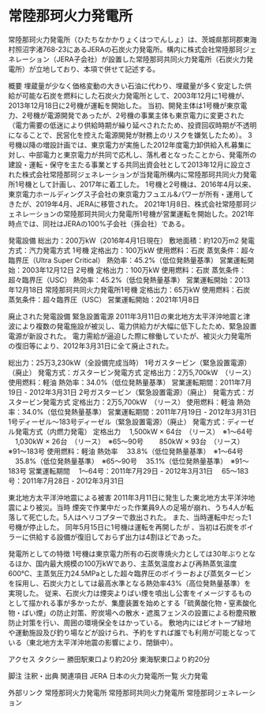 # 常陸那珂火力発電所

常陸那珂火力発電所（ひたちなかかりょくはつでんしょ）は、茨城県那珂郡東海村照沼字渚768-23にあるJERAの石炭火力発電所。構内に株式会社常陸那珂ジェネレーション（JERA子会社）が設置した常陸那珂共同火力発電所（石炭火力発電所）が立地しており、本項で併せて記述する。

概要
埋蔵量が少なく価格変動の大きい石油に代わり、埋蔵量が多く安定した供給が可能な石炭を燃料にした石炭火力発電所として、2003年12月に1号機が、2013年12月18日に2号機が運転を開始した。
当初、開発主体は1号機が東京電力、2号機が電源開発であったが、2号機の事業主体も東京電力に変更された（電力需要の低迷により供給時期が繰り延べされたため、投資回収時期が不透明になることで、民営化を控えた電源開発が財務上のリスクを嫌気したため）。
3号機以降の増設計画では、東京電力が実施した2012年度電力卸供給入札募集に対し、中部電力と東京電力が共同で応札し、落札者となったことから、発電所の建設・運転・保守を主たる事業とする共同出資会社として2013年12月に設立された株式会社常陸那珂ジェネレーションが当発電所構内に常陸那珂共同火力発電所1号機として計画し、2017年に着工した。
1号機と2号機は、2016年4月以来、東京電力ホールディングス子会社の東京電力フュエル&パワーが所有・運用してきたが、2019年4月、JERAに移管された。
2021年1月8日、株式会社常陸那珂ジェネレーションの常陸那珂共同火力発電所1号機が営業運転を開始した。2021年時点では、同社はJERAの100%子会社（孫会社）である。

発電設備
総出力：200万kW（2016年4月1日現在）
敷地面積：約120万m2
発電方式：汽力発電方式
1号機
定格出力：100万kW
使用燃料：石炭
蒸気条件：超々臨界圧（Ultra Super Critical）
熱効率：45.2%（低位発熱量基準）
営業運転開始：2003年12月12日
2号機
定格出力：100万kW
使用燃料：石炭
蒸気条件：超々臨界圧（USC）
熱効率：45.2%（低位発熱量基準）
営業運転開始：2013年12月18日
常陸那珂共同火力発電所1号機
定格出力：65万kW
使用燃料：石炭
蒸気条件：超々臨界圧（USC）
営業運転開始：2021年1月8日

廃止された発電設備
緊急設置電源
2011年3月11日の東北地方太平洋沖地震と津波により複数の発電施設が被災し、電力供給力が大幅に低下したため、緊急設置電源が新設された。
電力需給が逼迫した際に稼働していたが、被災火力発電所の復旧等により、2012年3月31日に全て廃止された。

総出力：25万3,230kW（全設備完成当時）
1号ガスタービン（緊急設置電源）（廃止）
発電方式：ガスタービン発電方式
定格出力：2万5,700kW　（リース）
使用燃料：軽油
熱効率：34.0%（低位発熱量基準）
営業運転期間：2011年7月19日 - 2012年3月31日
2号ガスタービン（緊急設置電源）（廃止）
発電方式：ガスタービン発電方式
定格出力：2万5,700kW　（リース）
使用燃料：軽油
熱効率：34.0%（低位発熱量基準）
営業運転期間：2011年7月19日 - 2012年3月31日
1号ディーゼル～183号ディーゼル（緊急設置電源）（廃止）
発電方式：ディーゼル発電方式（内燃力発電）
定格出力
　1,500kW × 64台　（リース）　※1～64号
　1,030kW × 26台　（リース）　※65～90号
　　850kW × 93台　（リース）　※91～183号
使用燃料：軽油
熱効率
　33.8%（低位発熱量基準）　※1～64号
　35.8%（低位発熱量基準）　※65～90号
　35.1%（低位発熱量基準）　※91～183号
営業運転期間
　1～64号：2011年7月29日 - 2012年3月31日
　65～183号：2011年7月28日 - 2012年3月31日

東北地方太平洋沖地震による被害
2011年3月11日に発生した東北地方太平洋沖地震により被災。当時 煙突で作業中だった作業員9人の足場が崩れ、うち4人が転落して死亡した。5人はヘリコプターで救出された。
また、当時運転中だった1号機が停止した。
同年5月15日に1号機は運転を再開したが 、当初は石炭をボイラーに供給する設備が復旧しておらず出力は4割ほどであった。

発電所としての特徴
1号機は東京電力所有の石炭専焼火力としては30年ぶりとなるほか、国内最大規模の100万kWであり、主蒸気温度および再熱蒸気温度600℃、主蒸気圧力24.5MPaとした超々臨界圧のボイラーおよび蒸気タービンを採用し、石炭火力としては最高水準となる熱効率43%（高位発熱量基準）を実現した。
従来、石炭火力は煙突よりばい煙を噴出し公害をイメージするものとして描かれる事が多かったが、集塵装置を始めとする「硫黄酸化物・窒素酸化物・ばい煙」の防止対策、貯炭場への散水・遮風フェンスの設置による粉塵飛散防止対策を行い、周囲の環境保全をはかっている。
敷地内にはビオトープ緑地や運動施設及び釣り場などが設けられ、予約をすれば誰でも利用が可能となっている（東北地方太平洋沖地震の影響により、閉鎖中）。

アクセス
タクシー
勝田駅東口より約20分
東海駅東口より約20分

脚注
注釈・出典
関連項目
JERA
日本の火力発電所一覧
火力発電

外部リンク
常陸那珂火力発電所
常陸那珂共同火力発電所
常陸那珂ジェネレーション
